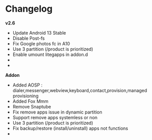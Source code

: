 # Changelog
 
**v2.6**
- Update Android 13 Stable
- Disable Post-fs
- Fix Google photos fc in A10
- Use 3 partition (/product is prioritized)
- Enable umount litegapps in addon.d
- 
- 
**Addon**
- Added AOSP : dialer,messenger,webview,keyboard,contact,provision,managed provisioning
- Added Fox Mmm
- Remove Snaptube
- Fix remove apps issue in dynamic partition
- Support remove apps systemless or non
- Use 3 partition (/product is prioritized)
- Fix backup/restore (install/uninstall) apps not functions
- 